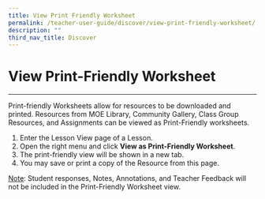 ```yaml
---
title: View Print Friendly Worksheet
permalink: /teacher-user-guide/discover/view-print-friendly-worksheet/
description: ""
third_nav_title: Discover
---
```

<h1>View Print-Friendly Worksheet</h1>
<hr>
<p>Print-friendly Worksheets allow for resources to be downloaded and printed. Resources from MOE Library, Community Gallery, Class Group Resources, and Assignments can be viewed as Print-Friendly worksheets. </p>

<ol>
    <li>Enter the Lesson View page of a Lesson.</li>
    <li>Open the right menu and click <strong>View as Print-Friendly Worksheet</strong>.</li>
    <li>The print-friendly view will be shown in a new tab.</li>
    <li>You may save or print a copy of the Resource from this page.</li>
</ol>

<p><u>Note</u>: Student responses, Notes, Annotations, and Teacher Feedback will not be included in the Print-Friendly Worksheet view.</p>